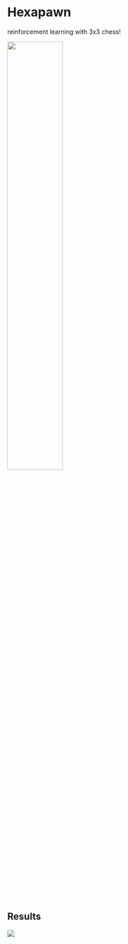 # Hexapawn
reinforcement learning with 3x3 chess!


<img src='/content/demo.gif' width=50% height=50%>

## Results
![](./content/aiperf.png)
